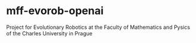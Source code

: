 # mff-evorob-openai
Project for Evolutionary Robotics at the Faculty of Mathematics and Pysics of the Charles University in Prague
